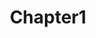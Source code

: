 ---
title: Chapter1
position: 1
display: subsubmenu
parent: Applications
subparent: Process
parameters:
  - name:
    content:

content_markdown: |-

 Process documentation chapter 1
  
---